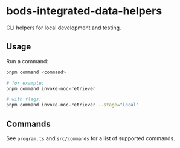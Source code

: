 # bods-integrated-data-helpers

CLI helpers for local development and testing.

## Usage

Run a command:

```bash
pnpm command <command>

# for example:
pnpm command invoke-noc-retriever

# with flags:
pnpm command invoke-noc-retriever --stage="local"
```

## Commands

See `program.ts` and `src/commands` for a list of supported commands.
